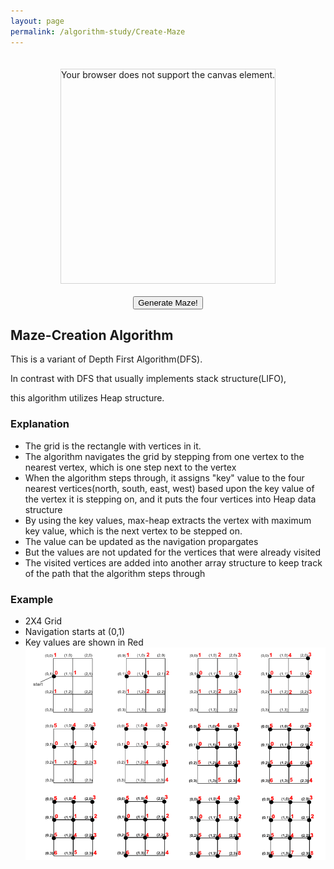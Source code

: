 ```yaml
---
layout: page
permalink: /algorithm-study/Create-Maze
---
```


<html>
<body>
<div style="display:flex; justify-content:center;">
	<canvas id="myCanvas" width="540" height="540"
		style="border:1px solid #d3d3d3; margin: 20px;">
	Your browser does not support the canvas element.
	</canvas>
</div>
<div style="display:flex; justify-content:center;">
	<button id = "drawMaze">Generate Maze!</button>
</div>
<script src="/assets/js/maze.js"></script>
</body>
</html>



## Maze-Creation Algorithm

This is a variant of Depth First Algorithm(DFS).

In contrast with DFS that usually implements stack structure(LIFO),

this algorithm utilizes Heap structure.

### Explanation
- The grid is the rectangle with vertices in it.  
- The algorithm navigates the grid by stepping from one vertex to the nearest vertex, which is one step next to the vertex  
- When the algorithm steps through, it assigns "key" value to the four nearest vertices(north, south, east, west) based upon the key value of the vertex it is stepping on, and it puts the four vertices into Heap data structure  
- By using the key values, max-heap extracts the vertex with maximum key value, which is the next vertex to be stepped on.
- The value can be updated as the navigation propargates
- But the values are not updated for the vertices that were already visited 
- The visited vertices are added into another array structure to keep track of the path that the algorithm steps through

### Example
- 2X4 Grid
- Navigation starts at (0,1)
- Key values are shown in Red
![maze](/algorithm-study/Create-Maze/maze.png)




